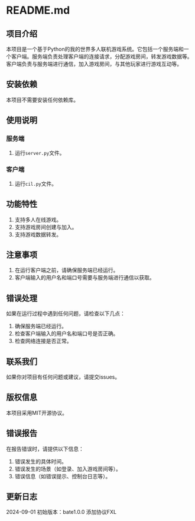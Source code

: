 # README.md

## 项目介绍

本项目是一个基于Python的我的世界多人联机游戏系统。它包括一个服务端和一个客户端。服务端负责处理客户端的连接请求，分配游戏房间，转发游戏数据等。客户端负责与服务端进行通信，加入游戏房间，与其他玩家进行游戏互动等。

## 安装依赖

本项目不需要安装任何依赖库。

## 使用说明

### 服务端

1. 运行`server.py`文件。

### 客户端

1. 运行`cil.py`文件。

## 功能特性

1. 支持多人在线游戏。
2. 支持游戏房间创建与加入。
3. 支持游戏数据转发。

## 注意事项

1. 在运行客户端之前，请确保服务端已经运行。
2. 客户端输入的用户名和端口号需要与服务端进行通信以获取。

## 错误处理

如果在运行过程中遇到任何问题，请检查以下几点：

1. 确保服务端已经运行。
2. 检查客户端输入的用户名和端口号是否正确。
3. 检查网络连接是否正常。

## 联系我们

如果你对项目有任何问题或建议，请提交issues。

## 版权信息

本项目采用MIT开源协议。

## 错误报告

在报告错误时，请提供以下信息：

1. 错误发生的具体时间。
2. 错误发生的场景（如登录、加入游戏房间等）。
3. 错误信息（如错误提示、控制台日志等）。

## 更新日志

2024-09-01  初始版本：bate1.0.0 添加协议FXL
